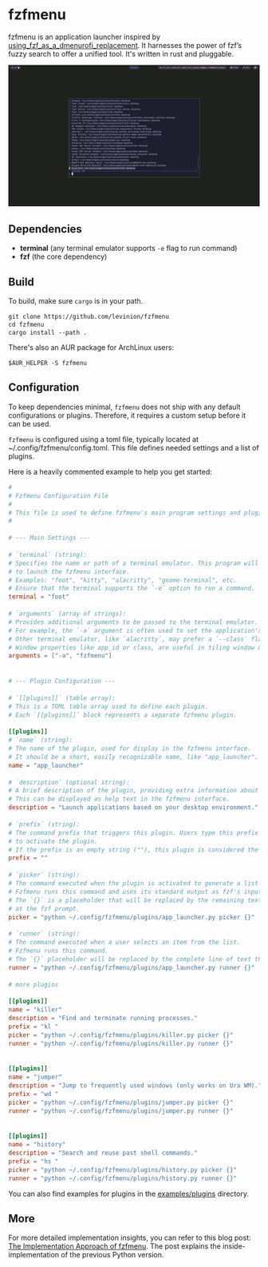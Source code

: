# fzfmenu

fzfmenu is an application launcher inspired by [using_fzf_as_a_dmenurofi_replacement](https://www.reddit.com/r/commandline/comments/jatyek/using_fzf_as_a_dmenurofi_replacement/). It harnesses the power of fzf’s fuzzy search to offer a unified tool. It's written in rust and pluggable. 

![](/assets/fzfmenu.png)

## Dependencies

- **terminal** (any terminal emulator supports `-e` flag to run command)
- **fzf** (the core dependency)

## Build

To build, make sure `cargo` is in your path.

```shell
git clone https://github.com/levinion/fzfmenu
cd fzfmenu
cargo install --path .
```

There's also an AUR package for ArchLinux users:

```
$AUR_HELPER -S fzfmenu
```

## Configuration

To keep dependencies minimal, `fzfmenu` does not ship with any default configurations or plugins. Therefore, it requires a custom setup before it can be used.

`fzfmenu` is configured using a toml file, typically located at ~/.config/fzfmenu/config.toml. This file defines needed settings and a list of plugins.

Here is a heavily commented example to help you get started:

```toml
#
# Fzfmenu Configuration File
#
# This file is used to define fzfmenu's main program settings and plugin list.
#

# --- Main Settings ---

# `terminal` (string): 
# Specifies the name or path of a terminal emulator. This program will be used
# to launch the fzfmenu interface.
# Examples: "foot", "kitty", "alacritty", "gnome-terminal", etc.
# Ensure that the terminal supports the `-e` option to run a command.
terminal = "foot"

# `arguments` (array of strings):
# Provides additional arguments to be passed to the terminal emulator.
# For example, the `-a` argument is often used to set the application's app_id.
# Other terminal emulator, like `alacritty`, may prefer a `--class` flag to set the window's class.
# Window properties like app_id or class, are useful in tiling window managers for changing a window's default layout and size.
arguments = ["-a", "fzfmenu"]


# --- Plugin Configuration ---

# `[[plugins]]` (table array):
# This is a TOML table array used to define each plugin.
# Each `[[plugins]]` block represents a separate fzfmenu plugin.

[[plugins]]
# `name` (string):
# The name of the plugin, used for display in the fzfmenu interface.
# It should be a short, easily recognizable name, like "app_launcher".
name = "app_launcher"

# `description` (optional string):
# A brief description of the plugin, providing extra information about its purpose.
# This can be displayed as help text in the fzfmenu interface.
description = "Launch applications based on your desktop environment."

# `prefix` (string):
# The command prefix that triggers this plugin. Users type this prefix at the fzf prompt
# to activate the plugin.
# If the prefix is an empty string (""), this plugin is considered the default.
prefix = ""

# `picker` (string):
# The command executed when the plugin is activated to generate a list of candidates.
# Fzfmenu runs this command and uses its standard output as fzf's input.
# The `{}` is a placeholder that will be replaced by the remaining text the user typed
# at the fzf prompt.
picker = "python ~/.config/fzfmenu/plugins/app_launcher.py picker {}"

# `runner` (string):
# The command executed when a user selects an item from the list.
# Fzfmenu runs this command.
# The `{}` placeholder will be replaced by the complete line of text the user selected.
runner = "python ~/.config/fzfmenu/plugins/app_launcher.py runner {}"

# more plugins

[[plugins]]
name = "killer"
description = "Find and terminate running processes."
prefix = "kl "
picker = "python ~/.config/fzfmenu/plugins/killer.py picker {}"
runner = "python ~/.config/fzfmenu/plugins/killer.py runner {}"


[[plugins]]
name = "jumper"
description = "Jump to frequently used windows (only works on Ura WM)."
prefix = "wd "
picker = "python ~/.config/fzfmenu/plugins/jumper.py picker {}"
runner = "python ~/.config/fzfmenu/plugins/jumper.py runner {}"


[[plugins]]
name = "history"
description = "Search and reuse past shell commands."
prefix = "hs "
picker = "python ~/.config/fzfmenu/plugins/history.py picker {}"
runner = "python ~/.config/fzfmenu/plugins/history.py runner {}"
```

You can also find examples for plugins in the [examples/plugins](examples/plugins) directory.

## More

For more detailed implementation insights, you can refer to this blog post: [The Implementation Approach of fzfmenu](https://blog.maruka.top/posts/Linux/fzfmenu%E5%AE%9E%E7%8E%B0%E6%80%9D%E8%B7%AF/). The post explains the inside-implementation of the previous Python version.

